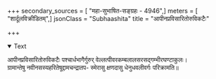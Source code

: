 +++
secondary_sources = [ "महा-सुभाषित-सङ्ग्रहः - 4946",]
meters = [ "शार्दूलविक्रीडितम्",]
jsonClass = "Subhaashita"
title = "आपीनप्रविसारितोरुविकटैः"

+++

<details open><summary>Text</summary>

आपीनप्रविसारितोरुविकटैः पश्चार्धभागैर्गुरुर् वेल्लत्पीवरकम्बलालसरसद्गम्भीरघण्टाकुलः।  
ग्रामान्तेषु नवीनसस्यहरितेषूद्दामचन्द्रातप- स्मेरासु क्षणदासु धेनुधवलीवर्गः परिक्रामति॥
</details>
